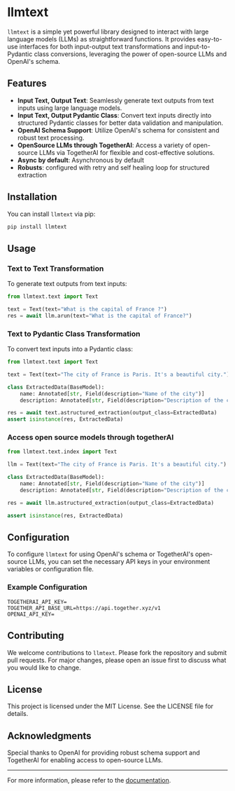 # llmtext

`llmtext` is a simple yet powerful library designed to interact with large language models (LLMs) as straightforward functions. It provides easy-to-use interfaces for both input-output text transformations and input-to-Pydantic class conversions, leveraging the power of open-source LLMs and OpenAI's schema.

## Features

- **Input Text, Output Text**: Seamlessly generate text outputs from text inputs using large language models.
- **Input Text, Output Pydantic Class**: Convert text inputs directly into structured Pydantic classes for better data validation and manipulation.
- **OpenAI Schema Support**: Utilize OpenAI's schema for consistent and robust text processing.
- **OpenSource LLMs through TogetherAI**: Access a variety of open-source LLMs via TogetherAI for flexible and cost-effective solutions.
- **Async by default**: Asynchronous by default
- **Robusts**: configured with retry and self healing loop for structured extraction

## Installation

You can install `llmtext` via pip:

```bash
pip install llmtext
```

## Usage

### Text to Text Transformation

To generate text outputs from text inputs:

```python
from llmtext.text import Text

text = Text(text="What is the capital of France ?")
res = await llm.arun(text="What is the capital of France?")
```

### Text to Pydantic Class Transformation

To convert text inputs into a Pydantic class:

```python
from llmtext.text import Text

text = Text(text="The city of France is Paris. It's a beautiful city.")

class ExtractedData(BaseModel):
    name: Annotated[str, Field(description="Name of the city")]
    description: Annotated[str, Field(description="Description of the city")]

res = await text.astructured_extraction(output_class=ExtractedData)
assert isinstance(res, ExtractedData)
```

### Access open source models through togetherAI

```python
from llmtext.text.index import Text

llm = Text(text="The city of France is Paris. It's a beautiful city.")

class ExtractedData(BaseModel):
    name: Annotated[str, Field(description="Name of the city")]
    description: Annotated[str, Field(description="Description of the city")]

res = await llm.astructured_extraction(output_class=ExtractedData)

assert isinstance(res, ExtractedData)
```

## Configuration

To configure `llmtext` for using OpenAI's schema or TogetherAI's open-source LLMs, you can set the necessary API keys in your environment variables or configuration file.

### Example Configuration

```.env
TOGETHERAI_API_KEY=
TOGETHER_API_BASE_URL=https://api.together.xyz/v1
OPENAI_API_KEY=
```

## Contributing

We welcome contributions to `llmtext`. Please fork the repository and submit pull requests. For major changes, please open an issue first to discuss what you would like to change.

## License

This project is licensed under the MIT License. See the LICENSE file for details.

## Acknowledgments

Special thanks to OpenAI for providing robust schema support and TogetherAI for enabling access to open-source LLMs.

---

For more information, please refer to the [documentation](https://github.com/vikyw89/llmtext).
